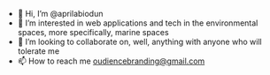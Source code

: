 - 👋 Hi, I’m @aprilabiodun
- 👀 I’m interested in web applications and tech in the environmental spaces, more specifically, marine spaces
- 💞️ I’m looking to collaborate on, well, anything with anyone who will tolerate me
- 📫 How to reach me oudiencebranding@gmail.com

<!---
aprilabiodun/aprilabiodun is a ✨ special ✨ repository because its `README.md` (this file) appears on your GitHub profile.
You can click the Preview link to take a look at your changes.
--->
